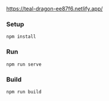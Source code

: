 https://teal-dragon-ee87f6.netlify.app/

### Setup

```
npm install
```

### Run

```
npm run serve
```

### Build

```
npm run build
```
